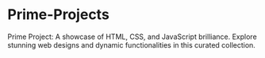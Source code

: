 # Prime-Projects
Prime Project: A showcase of HTML, CSS, and JavaScript brilliance. Explore stunning web designs and dynamic functionalities in this curated collection.

